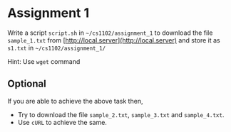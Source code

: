 # Assignment 1

Write a script `script.sh` in `~/cs1102/assignment_1` to download the file `sample_1.txt` from [http://local.server](http://local.server) and store it as `s1.txt` in `~/cs1102/assignment_1/`

Hint: Use `wget` command

## Optional

If you are able to achieve the above task then,

- Try to download the file `sample_2.txt`, `sample_3.txt` and `sample_4.txt`.
- Use `cURL` to achieve the same.
